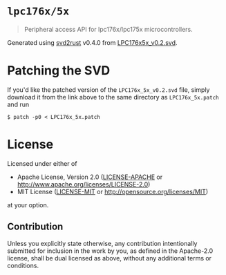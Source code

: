 # `lpc176x/5x`

> Peripheral access API for lpc176x/lpc175x microcontrollers.

Generated using [svd2rust] v0.4.0 from [LPC176x5x_v0.2.svd].

[svd2rust]: https://github.com/japaric/svd2rust

[LPC176x5x_v0.2.svd]: https://github.com/posborne/cmsis-svd/blob/aa4721af946a253d18c8737b01d23e9c88a42e84/data/NXP/LPC176x5x_v0.2.svd

# Patching the SVD

If you'd like the patched version of the `LPC176x_5x_v0.2.svd` file, simply
download it from the link above to the same directory as `LPC176x_5x.patch`
and run 

```
$ patch -p0 < LPC176x_5x.patch
```

# License

Licensed under either of

- Apache License, Version 2.0 ([LICENSE-APACHE](./LICENSE-APACHE) or
  http://www.apache.org/licenses/LICENSE-2.0)
- MIT License ([LICENSE-MIT](./LICENSE-MIT) or
  http://opensource.org/licenses/MIT)

at your option.

## Contribution

Unless you explicitly state otherwise, any contribution intentionally submitted
for inclusion in the work by you, as defined in the Apache-2.0 license, shall be
dual licensed as above, without any additional terms or conditions.
